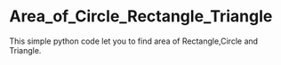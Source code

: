 # Area_of_Circle_Rectangle_Triangle
This simple python code let you to find area of Rectangle,Circle and Triangle.
